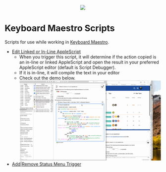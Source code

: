 <p align="center">
<img src="https://www.stairways.com/img/keyboardmaestro-256.png">
</p>

# Keyboard Maestro Scripts
Scripts for use while working in [Keyboard Maestro](https://www.keyboardmaestro.com/).

- [Edit Linked or In-Line AppleScript](https://github.com/kevin-funderburg/AppleScripts/blob/master/Keyboard%20Maestro/Edit%20Linked%20or%20In-Line%20AppleScript.applescript)
    - When you trigger this script, it will determine if the action copied is an
    in-line or linked AppleScript and open the result in your preferred AppleScript
    editor (default is Script Debugger).
    - If it is in-line, it will compile the text in your editor
    - Check out the demo below.
    ![demo](../imgs/km-editscript.gif)
- [Add|Remove Status Menu Trigger](./Add|Remove%20Status%20Menu%20Trigger)
